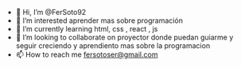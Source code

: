 - 👋 Hi, I’m @FerSoto92
- 👀 I’m interested  aprender mas sobre programación
- 🌱 I’m currently learning  html, css , react , js
- 💞️ I’m looking to collaborate on  proyector donde puedan guiarme y seguir creciendo y aprendiento mas sobre la programacion
- 📫 How to reach me  fersotoser@gmail.com

<!---
FerSoto92/FerSoto92 is a ✨ special ✨ repository because its `README.md` (this file) appears on your GitHub profile.
You can click the Preview link to take a look at your changes.
--->
